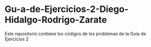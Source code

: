 # Gu-a-de-Ejercicios-2-Diego-Hidalgo-Rodrigo-Zarate
Este repositorio contiene los códigos de los problemas de la Guía de Ejercicios 2
